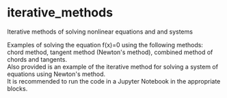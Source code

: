 # iterative_methods
Iterative methods of solving nonlinear equations and and systems

Examples of solving the equation f(x)=0 using the following methods:  
chord method, tangent method (Newton's method), combined method of chords and tangents.  
Also provided is an example of the iterative method for solving a system of equations using Newton's method.   
It is recommended to run the code in a Jupyter Notebook in the appropriate blocks.
